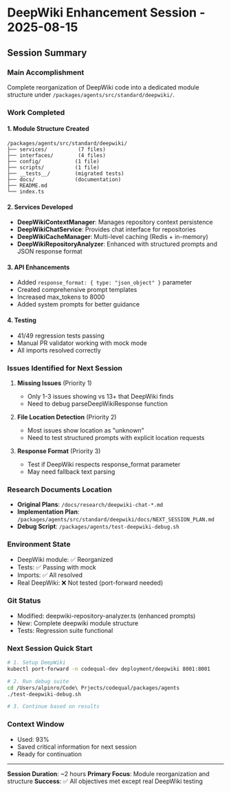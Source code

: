 # DeepWiki Enhancement Session - 2025-08-15

## Session Summary

### Main Accomplishment
Complete reorganization of DeepWiki code into a dedicated module structure under `/packages/agents/src/standard/deepwiki/`.

### Work Completed

#### 1. Module Structure Created
```
/packages/agents/src/standard/deepwiki/
├── services/          (7 files)
├── interfaces/        (4 files)
├── config/           (1 file)
├── scripts/          (1 file)
├── __tests__/        (migrated tests)
├── docs/             (documentation)
├── README.md
└── index.ts
```

#### 2. Services Developed
- **DeepWikiContextManager**: Manages repository context persistence
- **DeepWikiChatService**: Provides chat interface for repositories
- **DeepWikiCacheManager**: Multi-level caching (Redis + in-memory)
- **DeepWikiRepositoryAnalyzer**: Enhanced with structured prompts and JSON response format

#### 3. API Enhancements
- Added `response_format: { type: "json_object" }` parameter
- Created comprehensive prompt templates
- Increased max_tokens to 8000
- Added system prompts for better guidance

#### 4. Testing
- 41/49 regression tests passing
- Manual PR validator working with mock mode
- All imports resolved correctly

### Issues Identified for Next Session

1. **Missing Issues** (Priority 1)
   - Only 1-3 issues showing vs 13+ that DeepWiki finds
   - Need to debug parseDeepWikiResponse function

2. **File Location Detection** (Priority 2)
   - Most issues show location as "unknown"
   - Need to test structured prompts with explicit location requests

3. **Response Format** (Priority 3)
   - Test if DeepWiki respects response_format parameter
   - May need fallback text parsing

### Research Documents Location
- **Original Plans**: `/docs/research/deepwiki-chat-*.md`
- **Implementation Plan**: `/packages/agents/src/standard/deepwiki/docs/NEXT_SESSION_PLAN.md`
- **Debug Script**: `/packages/agents/test-deepwiki-debug.sh`

### Environment State
- DeepWiki module: ✅ Reorganized
- Tests: ✅ Passing with mock
- Imports: ✅ All resolved
- Real DeepWiki: ❌ Not tested (port-forward needed)

### Git Status
- Modified: deepwiki-repository-analyzer.ts (enhanced prompts)
- New: Complete deepwiki module structure
- Tests: Regression suite functional

### Next Session Quick Start
```bash
# 1. Setup DeepWiki
kubectl port-forward -n codequal-dev deployment/deepwiki 8001:8001

# 2. Run debug suite
cd /Users/alpinro/Code\ Prjects/codequal/packages/agents
./test-deepwiki-debug.sh

# 3. Continue based on results
```

### Context Window
- Used: 93%
- Saved critical information for next session
- Ready for continuation

---
**Session Duration**: ~2 hours
**Primary Focus**: Module reorganization and structure
**Success**: ✅ All objectives met except real DeepWiki testing